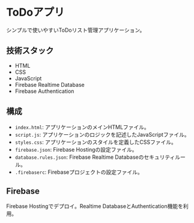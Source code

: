 # ToDoアプリ

シンプルで使いやすいToDoリスト管理アプリケーション。

## 技術スタック

- HTML
- CSS
- JavaScript
- Firebase Realtime Database
- Firebase Authentication

## 構成

- `index.html`: アプリケーションのメインHTMLファイル。
- `script.js`: アプリケーションのロジックを記述したJavaScriptファイル。
- `styles.css`: アプリケーションのスタイルを定義したCSSファイル。
- `firebase.json`: Firebase Hostingの設定ファイル。
- `database.rules.json`: Firebase Realtime Databaseのセキュリティルール。
- `.firebaserc`: Firebaseプロジェクトの設定ファイル。

## Firebase

Firebase Hostingでデプロイ。Realtime DatabaseとAuthentication機能を利用。
